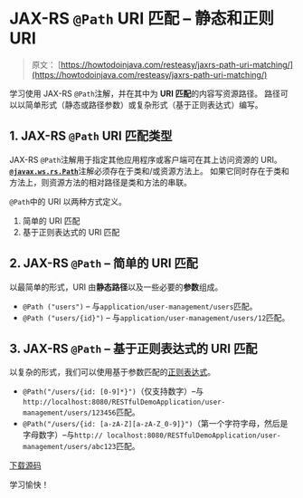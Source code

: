 # JAX-RS `@Path` URI 匹配 – 静态和正则 URI

> 原文： [https://howtodoinjava.com/resteasy/jaxrs-path-uri-matching/](https://howtodoinjava.com/resteasy/jaxrs-path-uri-matching/)

学习使用 JAX-RS `@Path`注解，并在其中为 **URI 匹配**的内容写资源路径。 路径可以以简单形式（静态或路径参数）或复杂形式（基于正则表达式）编写。

## 1\. JAX-RS `@Path` URI 匹配类型

JAX-RS `@Path`注解用于指定其他应用程序或客户端可在其上访问资源的 URI。 [**`@javax.ws.rs.Path`**](http://jackson.codehaus.org/javadoc/jax-rs/1.0/javax/ws/rs/Path.html "path annotation")注解必须存在于类和/或资源方法上。 如果它同时存在于类和方法上，则资源方法的相对路径是类和方法的串联。

`@Path`中的 URI 以两种方式定义。

1.  简单的 URI 匹配
2.  基于正则表达式的 URI 匹配

## 2\. JAX-RS `@Path` – 简单的 URI 匹配

以最简单的形式，URI 由**静态路径**以及一些必要的**参数**组成。

*   `@Path ("users")` – 与`application/user-management/users`匹配。
*   `@Path ("users/{id}")` – 与`application/user-management/users/12`匹配。

## 3\. JAX-RS `@Path` – 基于正则表达式的 URI 匹配

以复杂的形式，我们可以使用基于参数匹配的[正则表达式](https://howtodoinjava.com/java-regular-expression-tutorials/)。

*   `@Path("/users/{id: [0-9]*}")`（仅支持数字）–与`http://localhost:8080/RESTfulDemoApplication/user-management/users/123456`匹配。
*   `@Path("/users/{id: [a-zA-Z][a-zA-Z_0-9]}")`（第一个字符字母，然后是字母数字）–与`http:// localhost:8080/RESTfulDemoApplication/user-management/users/abc123`匹配。

[下载源码](https://docs.google.com/file/d/0B7yo2HclmjI4ZmpTcC0wZTJZRTQ/edit?usp=sharing)

学习愉快！